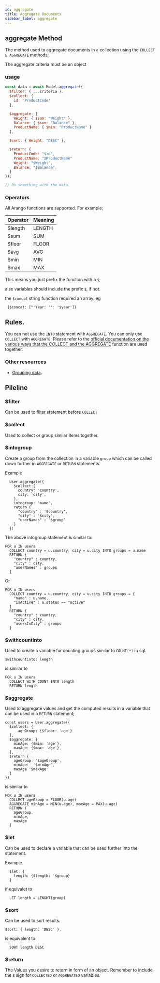 ```yaml
---
id: aggregate
title: Aggregate Documents
sidebar_label: aggregate
---
```


## aggregate Method

The method used to aggregate documents in a collection using the `COLLECT & AGGREGATE` methods;

The aggregate criteria must be an object

### usage

```js
const data = await Model.aggregate({
  $filter: { ...criteria },
  $collect: {
    id: "ProductCode"
  },

  $aggregate: {
    Weight: { $sum: "Weight" },
    Balance: { $sum: "Balance" },
    ProductName: { $min: "ProductName" }
  },

  $sort: { Weight: "DESC" },

  $return: {
    ProductCode: "$id",
    ProductName: "$ProductName"
    Weight: "$Weight",
    Balance: "$Balance",
  }
});

// Do something with the data.
```

### Operators

All Arango functions are supported. For example;

| Operator | Meaning |
| :------- | :------ |
| \$length | LENGTH  |
| \$sum    | SUM     |
| \$floor  | FLOOR   |
| \$avg    | AVG     |
| \$min    | MIN     |
| \$max    | MAX     |

This means you just prefix the function with a `$`;

also variables should include the prefix `$`, if not.

the `$concat` string function required an array. eg

```
 {$concat: ["'Year: '": '$year']}

```

## Rules.

You can not use the `INTO` statement with `AGGREGATE`. You can only use `COLLECT` with `AGGREGATE`. Please refer to the [official documentation on the various ways that the COLLECT and the AGGREGATE](https://www.arangodb.com/docs/3.5/aql/operations-collect.html) function are used together.

### Other resourrces

- [Grouping data](https://www.arangodb.com/docs/3.5/aql/examples-grouping.html).

## Pileline

### \$filter

Can be used to filter statement before `COLLECT`

### \$collect

Used to collect or group similar items together.

### \$intogroup

Create a group from the collection in a variable `group` which can be called down further in `AGGREGATE` or `RETURN` statements.

Example

```
  User.aggregate({
    $collect:{
      country: 'country',
      city: 'city',
    },
    intogroup: 'name',
    return {
      "country" : '$country',
      "city" : '$city',
      "userNames" : '$group'
    }
  })
```

The above intogroup statement is similar to:

```
FOR u IN users
  COLLECT country = u.country, city = u.city INTO groups = u.name
  RETURN {
    "country" : country,
    "city" : city,
    "userNames" : groups
  }
```

Or

```
FOR u IN users
  COLLECT country = u.country, city = u.city INTO groups = {
    "name" : u.name,
    "isActive" : u.status == "active"
  }
  RETURN {
    "country" : country,
    "city" : city,
    "usersInCity" : groups
  }
```

### \$withcountinto

Used to create a variable for counting groups similar to `COUNT(*)` in sql.

```
$withcountinto: length
```

is similar to

```
FOR u IN users
  COLLECT WITH COUNT INTO length
  RETURN length

```

### \$aggregate

Used to aggregate values and get the computed results in a variable that can be used in a `RETURN` statement;

```
const users = User.aggregate({
  $collect: {
      ageGroup: {$floor: 'age'}
  },
  $aggregate: {
    minAge: {$min: 'age'},
    maxAge: {$max: 'age'},
  },
  $return {
    ageGroup: '$ageGroup',
    minAge:  '$minAge',
    maxAge '$maxAge'
  }
})
```

is similar to

```
FOR u IN users
  COLLECT ageGroup = FLOOR(u.age)
  AGGREGATE minAge = MIN(u.age), maxAge = MAX(u.age)
  RETURN {
    ageGroup,
    minAge,
    maxAge
  }
```

### \$let

Can be used to declare a variable that can be used further into the statement.

Example

```
  $let: {
    length: {$length: '$group}
  }
```

if equivalet to

```
  LET length = LENGHT(group)
```

### \$sort

Can be used to sort results.

```
$sort: { length: 'DESC' },

```

is equivalent to

```
  SORT length DESC
```

### \$return

The Values you desire to return in form of an object. Remember to include the `$` sign for `COLLECTED` or `AGGREGATED` variables.
